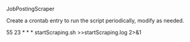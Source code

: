JobPostingScraper

Create a crontab entry to run the script periodically, modify as needed.

55	23	*	*	*	startScraping.sh >>startScraping.log 2>&1
